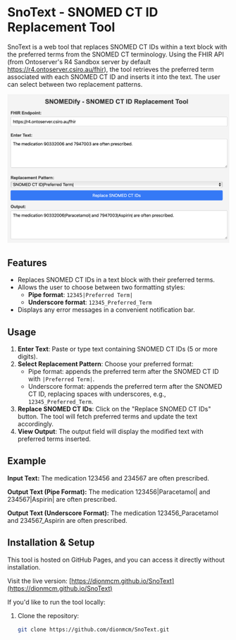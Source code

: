 # SnoText - SNOMED CT ID Replacement Tool

SnoText is a web tool that replaces SNOMED CT IDs within a text block with the preferred terms from the SNOMED CT terminology. Using the FHIR API (from Ontoserver's R4 Sandbox server by default https://r4.ontoserver.csiro.au/fhir), the tool retrieves the preferred term associated with each SNOMED CT ID and inserts it into the text. The user can select between two replacement patterns.

![Screenshot of SnoText tool](screenshot.png)

## Features

- Replaces SNOMED CT IDs in a text block with their preferred terms.
- Allows the user to choose between two formatting styles:
  - **Pipe format**: `12345|Preferred Term|`
  - **Underscore format**: `12345_Preferred_Term`
- Displays any error messages in a convenient notification bar.

## Usage

1. **Enter Text**: Paste or type text containing SNOMED CT IDs (5 or more digits).
2. **Select Replacement Pattern**: Choose your preferred format:
   - Pipe format: appends the preferred term after the SNOMED CT ID with `|Preferred Term|`.
   - Underscore format: appends the preferred term after the SNOMED CT ID, replacing spaces with underscores, e.g., `12345_Preferred_Term`.
3. **Replace SNOMED CT IDs**: Click on the "Replace SNOMED CT IDs" button. The tool will fetch preferred terms and update the text accordingly.
4. **View Output**: The output field will display the modified text with preferred terms inserted.

## Example

**Input Text:** 
The medication 123456 and 234567 are often prescribed.

**Output Text (Pipe Format):**
The medication 123456|Paracetamol| and 234567|Aspirin| are often prescribed.

**Output Text (Underscore Format):**
The medication 123456_Paracetamol and 234567_Aspirin are often prescribed.

## Installation & Setup

This tool is hosted on GitHub Pages, and you can access it directly without installation.

Visit the live version: [https://dionmcm.github.io/SnoText](https://dionmcm.github.io/SnoText)

If you'd like to run the tool locally:
1. Clone the repository:
   ```bash
   git clone https://github.com/dionmcm/SnoText.git